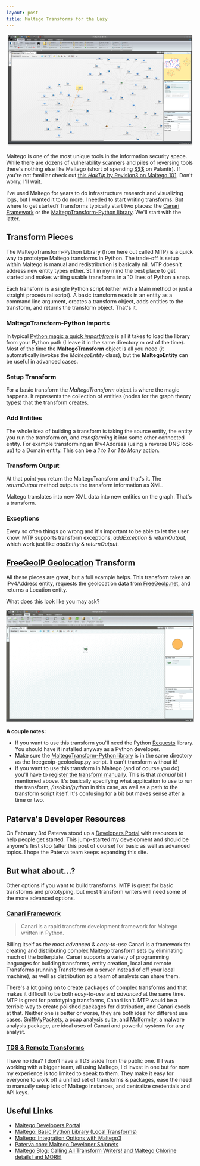 ```yaml
---
layout: post
title: Maltego Transforms for the Lazy
---
```


![Maltego](/public/maltego.png)

Maltego is one of the most unique tools in the information security space. While there are dozens of vulnerability scanners and piles of reversing tools there's nothing else like Maltego (short of spending [$$$](http://www.reactiongifs.com/r/make-it-rain-dollars.gif) on Palantir). If you're not familiar check out [this _HakTip_ by Revision3 on Maltego 101](http://revision3.com/haktip/maltego-101-what-is-maltego/). Don't worry, I'll wait.

 I've used Maltego for years to do infrastructure research and visualizing logs, but I wanted it to do more. I needed to start writing transforms. But where to get started? Transforms typically start two places: the [Canari Framework](http://www.canariproject.com/) or the [MaltegoTransform-Python library](https://github.com/sroberts/maltegotransform-python). We'll start with the latter.

## Transform Pieces

The MaltegoTransform-Python Library (from here out called MTP) is a quick way to prototype Maltego transforms in Python. The trade-off is setup within Maltego is manual and redistribution is basically nil. MTP doesn't address new entity types either. Still in my mind the best place to get started and makes writing usable transforms in a 10 lines of Python a snap.

Each transform is a single Python script (either with a Main method or just a straight procedural script). A basic transform reads in an entity as a command line argument, creates a transform object, adds entities to the transform, and returns the transform object. That's it.

### MaltegoTransform-Python Imports
<script src="https://gist.github.com/sroberts/628db01006cbaaff48ac.js"></script>

In typical [Python magic a quick _import/from_](http://xkcd.com/353/) is all it takes to load the library from your Python path (I leave it in the same directory m ost of the time). Most of the time the __MaltegoTransform__ object is all you need (it automatically invokes the _MaltegoEntity_ class), but the __MaltegoEntity__ can be useful in advanced cases.

### Setup Transform
<script src="https://gist.github.com/sroberts/055cebd200d047632c5f.js"></script>

For a basic transform the _MaltegoTransform_ object is where the magic happens. It represents the collection of entities (nodes for the graph theory types) that the transform creates.

### Add Entities
<script src="https://gist.github.com/sroberts/ce019b5f3e188ee1fd46.js"></script>

The whole idea of building a transform is taking the source entity, the entity you run the transform on, and _transforming_ it into some other connected entity. For example transforming an IPv4Address (using a reverse DNS look-up) to a Domain entity. This can be a _1 to 1_ or _1 to Many_ action.

### Transform Output
<script src="https://gist.github.com/sroberts/8ebedec40e75080f8741.js"></script>

At that point you return the MaltegoTransform and that's it. The _returnOutput_ method outputs the transform information as XML.

<script src="https://gist.github.com/sroberts/0f370d357bc7ea73a9f9.js"></script>

Maltego translates into new XML data into new entities on the graph. That's a transform.

### Exceptions
<script src="https://gist.github.com/sroberts/3112cd5385ad0cc4676a.js"></script>

Every so often things go wrong and it's important to be able to let the user know. MTP supports transform exceptions, _addException_ & _returnOutput_, which work just like _addEntity_ & _returnOutput_.

## [FreeGeoIP Geolocation](http://freegeoip.net) Transform

All these pieces are great, but a full example helps. This transform takes an IPv4Address entity, requests the geolocation data from [FreeGeoIp.net](http://freegeoip.net), and returns a Location entity.

<script src="https://gist.github.com/sroberts/0f51855447189bb9e010.js"></script>

What does this look like you may ask?

![FreeGeoIP Transform example](/public/transform-example.gif)

__A couple notes:__

- If you want to use this transform you'll need the Python [Requests](http://docs.python-requests.org/en/latest/) library. You should have it installed anyway as a Python developer.
-  Make sure the [MaltegoTransform-Python library](https://github.com/sroberts/maltegotransform-python) is in the same directory as the freegeoip-geolookup.py script. It can't transform without it!
- If you want to use this transform in Maltego (and of course you do) you'll have to [register the transform manually](http://dev.paterva.com/developer/system/local_transforms/registration.php). This is that _manual_ bit I mentioned above. It's basically specifying what application to use to run the transform, _/usr/bin/python_ in this case, as well as a path to the transform script itself. It's confusing for a bit but makes sense after a time or two.

## Paterva's Developer Resources

On February 3rd Paterva stood up a [Developers Portal](http://dev.paterva.com/developer/) with resources to help people get started. This jump-started my development and should be anyone's first stop (after this post of course) for basic as well as advanced topics. I hope the Paterva team keeps expanding this site.

## But what about...?

Other options if you want to build transforms. MTP is great for basic transforms and prototyping, but most transform writers will need some of the more advanced options.

### [Canari Framework](http://www.canariproject.com/)

> <i class="fa fa-quote-left fa-3x pull-left"></i> Canari is a rapid transform development framework for Maltego written in Python.

Billing itself as _the most advanced_ & _easy-to-use_ Canari is a framework for creating and distributing complex Maltego transform sets by eliminating much of the boilerplate. Canari supports a variety of programming languages for building transforms, entity creation, local and remote Transforms (running Transforms on a server instead of off your local machine), as well as distribution so a team of analysts can share them.

There's a lot going on to create packages of complex transforms and that makes it difficult to be both _easy-to-use_ and _advanced_ at the same time. MTP is great for prototyping transforms, Canari isn't. MTP would be a terrible way to create polished packages for distribution, and Canari excels at that. Neither one is better or worse, they are both ideal for different use cases. [SniffMyPackets](http://sniffmypackets.net/), a pcap analysis suite, and [Malformity](https://github.com/digital4rensics/Malformity), a malware analysis package, are ideal uses of Canari and powerful systems for any analyst.

### [TDS & Remote Transforms](http://www.paterva.com/web6/products/servers.php)

I have no idea? I don't have a TDS aside from the public one. If I was working with a bigger team, all using Maltego, I'd invest in one but for now my experience is too limited to speak to them. They make it easy for everyone to work off a unified set of transforms & packages, ease the need to manually setup lots of Maltego instances, and centralize credentials and API keys.

## Useful Links

- [Maltego Developers Portal](http://dev.paterva.com/developer/)
- [<i class="fa fa-file-pdf-o"></i> Maltego: Basic Python Library (Local Transforms)](http://dev.paterva.com/developer/downloads/BasicPythonLibrary(Local-Transforms)cheatsheet.pdf)
- [<i class="fa fa-file-pdf-o"></i> Maltego: Integration Options with Maltego3](http://dev.paterva.com/developer/downloads/IntegrationoptionswithMaltegov3.pdf)
- [Paterva.com: Maltego Developer Snippets](http://dev.paterva.com/developer/code_snippets/local_transforms.php)
- [Maltego Blog: Calling All Transform Writers! and Maltego Chlorine details! and MORE!](http://maltego.blogspot.com/2015/02/calling-all-transform-writers-and.html)
